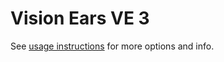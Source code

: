 # Vision Ears VE 3
See [usage instructions](https://github.com/jaakkopasanen/AutoEq#usage) for more options and info.